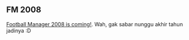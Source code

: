 ## FM 2008

<a href="http://fm08.footballmanager.net/en/article/101/1600.html">Football Manager 2008 is coming!</a>. Wah, gak sabar nunggu akhir tahun jadinya :D

<!-- {"time": "2007-07-31 18:19:57", "title": "FM 2008"} -->
